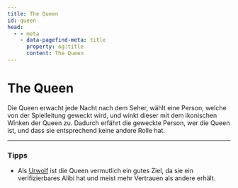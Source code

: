 ```yaml
---
title: The Queen
id: queen
head:
  - - meta
    - data-pagefind-meta: title
      property: og:title
      content: The Queen
---
```

# The Queen <TeamBadge team="Dorf" />

Die Queen erwacht jede Nacht nach dem Seher, wählt eine Person, welche von der Spielleitung geweckt wird, und winkt dieser mit dem ikonischen Winken der Queen zu. Dadurch erfährt die geweckte Person, wer die Queen ist, und dass sie entsprechend keine andere Rolle hat.

---

### Tipps
- Als [Urwolf](/rollen/urwolf) ist die Queen vermutlich ein gutes Ziel, da sie ein verifizierbares Alibi hat und meist mehr Vertrauen als andere erhält.
